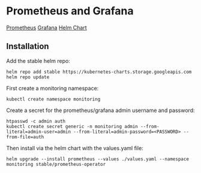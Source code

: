 # Prometheus and Grafana

[Prometheus](https://prometheus.io/)
[Grafana](https://grafana.com/)
[Helm Chart](https://github.com/helm/charts/tree/master/stable/prometheus-operator)

## Installation

Add the stable helm repo:

``` shell
helm repo add stable https://kubernetes-charts.storage.googleapis.com
helm repo update
```

First create a monitoring namespace:

``` shell
kubectl create namespace monitoring
```

Create a secret for the prometheus/grafana admin username and password:

``` shell
htpasswd -c admin auth
kubectl create secret generic -n monitoring admin --from-literal=admin-user=admin --from-literal=admin-password=<PASSWORD> --from-file=auth
```

Then install via the helm chart with the values.yaml file:

``` shell
helm upgrade --install prometheus --values ./values.yaml --namespace monitoring stable/prometheus-operator
```
